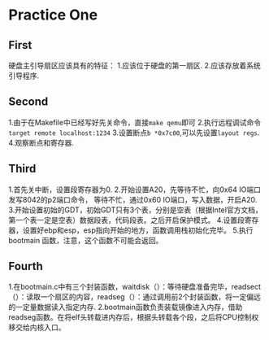 Practice One
===========================
First
-----------
硬盘主引导扇区应该具有的特征：
1.应该位于硬盘的第一扇区.
2.应该存放着系统引导程序.

Second
---------------------------
1.由于在Makefile中已经写好先关命令，直接`make qemu`即可
2.执行远程调试命令`target remote localhost:1234`
3.设置断点`b *0x7c00`,可以先设置`layout regs`.
4.观察断点和寄存器.

Third
--------------------------
1.首先关中断，设置段寄存器为0.
2.开始设置A20，先等待不忙，向0x64 IO端口发写8042的p2端口命令，
等待不忙，通过0x60 IO端口，写入数据，开启A20.
3.开始设置初始的GDT，初始GDT只有3个表，分别是空表（根据Intel官方文档，第一个表一定是空表）数据段表，代码段表。之后开启保护模式。
4.设置段寄存器，设置好ebp和esp，esp指向开始的地方，函数调用栈初始化完毕。
5.执行 bootmain 函数，注意，这个函数不可能会返回。

Fourth
--------------------
1.在bootmain.c中有三个封装函数，waitdisk（）：等待硬盘准备完毕，readsect（）：读取一个扇区的内容，readseg（）：通过调用前2个封装函数，将一定偏远的一定量数据读入指定内存.
2.bootmain函数负责装载镜像进入内存，借助readseg函数。在将elf头转载进内存后，根据头转载各个段，之后将CPU控制权移交给内核入口。
